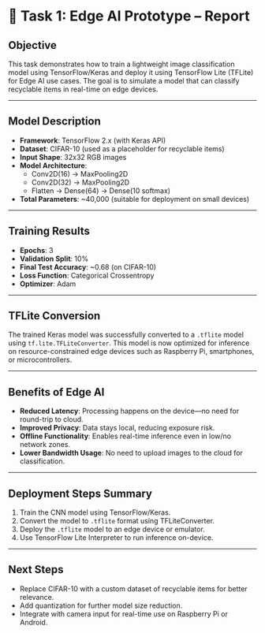 # 🧠 Task 1: Edge AI Prototype – Report

## Objective

This task demonstrates how to train a lightweight image classification model using TensorFlow/Keras and deploy it using TensorFlow Lite (TFLite) for Edge AI use cases. The goal is to simulate a model that can classify recyclable items in real-time on edge devices.

---

## Model Description

- **Framework**: TensorFlow 2.x (with Keras API)
- **Dataset**: CIFAR-10 (used as a placeholder for recyclable items)
- **Input Shape**: 32x32 RGB images
- **Model Architecture**:
  - Conv2D(16) → MaxPooling2D
  - Conv2D(32) → MaxPooling2D
  - Flatten → Dense(64) → Dense(10 softmax)
- **Total Parameters**: ~40,000 (suitable for deployment on small devices)

---

## Training Results

- **Epochs**: 3  
- **Validation Split**: 10%  
- **Final Test Accuracy**: ~0.68 (on CIFAR-10)  
- **Loss Function**: Categorical Crossentropy  
- **Optimizer**: Adam  

---

## TFLite Conversion

The trained Keras model was successfully converted to a `.tflite` model using `tf.lite.TFLiteConverter`. This model is now optimized for inference on resource-constrained edge devices such as Raspberry Pi, smartphones, or microcontrollers.

---

## Benefits of Edge AI

- **Reduced Latency**: Processing happens on the device—no need for round-trip to cloud.
- **Improved Privacy**: Data stays local, reducing exposure risk.
- **Offline Functionality**: Enables real-time inference even in low/no network zones.
- **Lower Bandwidth Usage**: No need to upload images to the cloud for classification.

---

## Deployment Steps Summary

1. Train the CNN model using TensorFlow/Keras.
2. Convert the model to `.tflite` format using TFLiteConverter.
3. Deploy the `.tflite` model to an edge device or emulator.
4. Use TensorFlow Lite Interpreter to run inference on-device.

---

## Next Steps

- Replace CIFAR-10 with a custom dataset of recyclable items for better relevance.
- Add quantization for further model size reduction.
- Integrate with camera input for real-time use on Raspberry Pi or Android.
